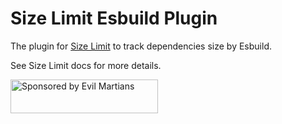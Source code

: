 # Size Limit Esbuild Plugin

The plugin for [Size Limit] to track dependencies size by Esbuild.

See Size Limit docs for more details.

[Size Limit]: https://github.com/ai/size-limit/

<a href="https://evilmartians.com/?utm_source=size-limit">
  <img src="https://evilmartians.com/badges/sponsored-by-evil-martians.svg"
       alt="Sponsored by Evil Martians" width="236" height="54">
</a>
